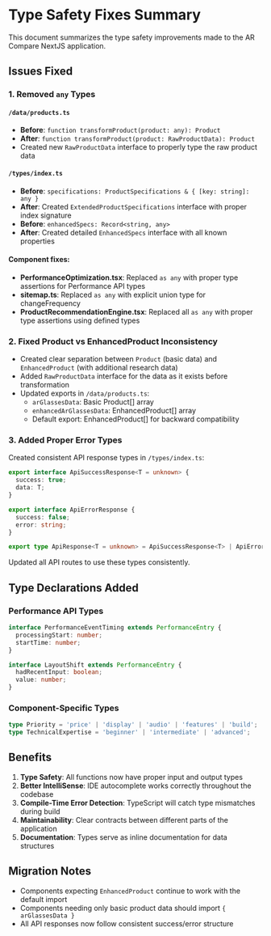 # Type Safety Fixes Summary

This document summarizes the type safety improvements made to the AR Compare NextJS application.

## Issues Fixed

### 1. Removed `any` Types

#### `/data/products.ts`
- **Before**: `function transformProduct(product: any): Product`
- **After**: `function transformProduct(product: RawProductData): Product`
- Created new `RawProductData` interface to properly type the raw product data

#### `/types/index.ts`
- **Before**: `specifications: ProductSpecifications & { [key: string]: any }`
- **After**: Created `ExtendedProductSpecifications` interface with proper index signature
- **Before**: `enhancedSpecs: Record<string, any>`
- **After**: Created detailed `EnhancedSpecs` interface with all known properties

#### Component fixes:
- **PerformanceOptimization.tsx**: Replaced `as any` with proper type assertions for Performance API types
- **sitemap.ts**: Replaced `as any` with explicit union type for changeFrequency
- **ProductRecommendationEngine.tsx**: Replaced all `as any` with proper type assertions using defined types

### 2. Fixed Product vs EnhancedProduct Inconsistency

- Created clear separation between `Product` (basic data) and `EnhancedProduct` (with additional research data)
- Added `RawProductData` interface for the data as it exists before transformation
- Updated exports in `/data/products.ts`:
  - `arGlassesData`: Basic Product[] array
  - `enhancedArGlassesData`: EnhancedProduct[] array
  - Default export: EnhancedProduct[] for backward compatibility

### 3. Added Proper Error Types

Created consistent API response types in `/types/index.ts`:
```typescript
export interface ApiSuccessResponse<T = unknown> {
  success: true;
  data: T;
}

export interface ApiErrorResponse {
  success: false;
  error: string;
}

export type ApiResponse<T = unknown> = ApiSuccessResponse<T> | ApiErrorResponse;
```

Updated all API routes to use these types consistently.

## Type Declarations Added

### Performance API Types
```typescript
interface PerformanceEventTiming extends PerformanceEntry {
  processingStart: number;
  startTime: number;
}

interface LayoutShift extends PerformanceEntry {
  hadRecentInput: boolean;
  value: number;
}
```

### Component-Specific Types
```typescript
type Priority = 'price' | 'display' | 'audio' | 'features' | 'build';
type TechnicalExpertise = 'beginner' | 'intermediate' | 'advanced';
```

## Benefits

1. **Type Safety**: All functions now have proper input and output types
2. **Better IntelliSense**: IDE autocomplete works correctly throughout the codebase
3. **Compile-Time Error Detection**: TypeScript will catch type mismatches during build
4. **Maintainability**: Clear contracts between different parts of the application
5. **Documentation**: Types serve as inline documentation for data structures

## Migration Notes

- Components expecting `EnhancedProduct` continue to work with the default import
- Components needing only basic product data should import `{ arGlassesData }`
- All API responses now follow consistent success/error structure